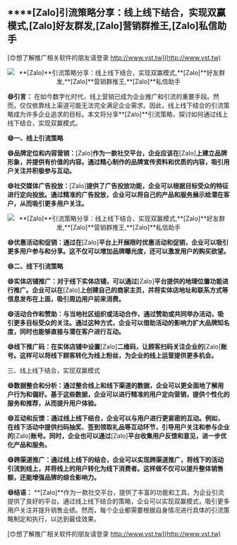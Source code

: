 ## ****[Zalo]**引流策略分享：线上线下结合，实现双赢模式,**[Zalo]**好友群发,**[Zalo]**营销群推王,**[Zalo]**私信助手**

[😍想了解推广相关软件的朋友请登录 http://www.vst.tw](http://www.vst.tw)

 <center><img src="https://vst.tw/MP4/tuiguang/png/6.png" alt="**[Zalo]**引流策略分享：线上线下结合，实现双赢模式,**[Zalo]**好友群发,**[Zalo]**营销群推王,**[Zalo]**私信助手"></center>

**😄引言：**
在如今数字化时代，线上营销已成为企业推广和引流的重要手段。然而，仅仅依靠线上渠道可能无法完全满足企业需求。因此，线上线下结合的引流策略成为许多企业追求的目标。本文将分享**[Zalo]**引流策略，探讨如何通过线上线下结合，实现双赢模式。

**😄一、线上引流策略**

**😄品牌定位和内容营销：**[Zalo]**作为一款社交平台，企业应该在**[Zalo]**上建立品牌形象，并提供有价值的内容。通过精心制作的品牌宣传资料和优质的内容，吸引用户关注并积极参与互动。**

**😄社交媒体广告投放：**[Zalo]**提供了广告投放功能，企业可以根据目标受众的特征进行定向投放。通过精准的广告投放，企业可以将自己的产品和服务展示给潜在客户，从而吸引更多用户关注。**

 <center><img src="https://vst.tw/MP4/tuiguang/png/7.png" alt="**[Zalo]**引流策略分享：线上线下结合，实现双赢模式,**[Zalo]**好友群发,**[Zalo]**营销群推王,**[Zalo]**私信助手"></center>

**😄优惠活动和促销：通过在**[Zalo]**平台上开展限时优惠活动和促销，企业可以吸引更多用户参与和分享。这不仅可以增加品牌曝光度，还可以激发用户的购买欲望。**

**😄二、线下引流策略**

**😄实体店铺推广：对于线下实体店铺，可以通过**[Zalo]**平台提供的地理位置功能进行推广。企业可以在**[Zalo]**上创建自己的商家主页，并将实体店地址和联系方式等信息发布在上面，吸引周边用户前来消费。**

**😄活动合作和赞助：与当地社区组织或活动合作，通过赞助或共同举办活动，吸引更多目标受众的关注。通过这种方式，企业可以借助活动的影响力扩大品牌知名度，同时也能够直接与潜在客户进行互动。**

**😄线下推广码：在实体店铺中设置**[Zalo]**二维码，让顾客扫码关注企业的**[Zalo]**账号。这样可以将线下顾客转化为线上粉丝，为企业的线上运营提供更多机会。**

三、线上线下结合，实现双赢模式

**😄数据整合和分析：通过整合线上和线下渠道的数据，企业可以更全面地了解用户行为和偏好。基于这些数据，企业可以进行精准的用户定向营销，提供个性化的服务和推荐，从而提升用户体验。**

**😄互动和反馈：通过线上线下结合，企业可以与用户进行更紧密的互动。例如，在线下活动中提供扫码抽奖、签到领取礼品等互动环节，引导用户关注和参与企业的**[Zalo]**账号。同时，企业也可以通过**[Zalo]**平台收集用户反馈和意见，进一步优化产品和服务。**

**😄跨渠道推广：通过线上线下的结合，企业可以实现跨渠道推广，将线下的活动引流到线上，并将线上的用户转化为线下消费者。这样做不仅可以提升整体销售额，还能增强品牌的综合影响力。**

**😄结语：**
**[Zalo]**作为一款社交平台，提供了丰富的功能和工具，为企业引流提供了良好的平台。通过线上线下结合的策略，企业可以实现双赢模式，吸引更多用户关注并提升销售业绩。然而，每个企业都需要根据自身情况进行具体的引流策略制定和执行，以达到最佳效果。

[😍想了解推广相关软件的朋友请登录 http://www.vst.tw](http://www.vst.tw)



